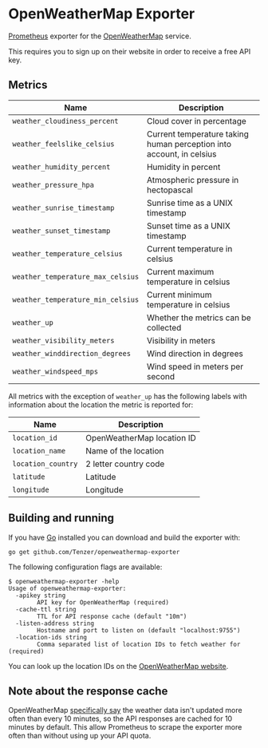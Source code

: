 # OpenWeatherMap Exporter

[Prometheus](https://prometheus.io/) exporter for the [OpenWeatherMap](https://openweathermap.org/) service.

This requires you to sign up on their website in order to receive a free API key.


## Metrics

| Name | Description |
|---|---|
| `weather_cloudiness_percent` | Cloud cover in percentage |
| `weather_feelslike_celsius` | Current temperature taking human perception into account, in celsius |
| `weather_humidity_percent` | Humidity in percent |
| `weather_pressure_hpa` | Atmospheric pressure in hectopascal |
| `weather_sunrise_timestamp` | Sunrise time as a UNIX timestamp |
| `weather_sunset_timestamp` | Sunset time as a UNIX timestamp |
| `weather_temperature_celsius` | Current temperature in celsius |
| `weather_temperature_max_celsius` | Current maximum temperature in celsius |
| `weather_temperature_min_celsius` | Current minimum temperature in celsius |
| `weather_up` | Whether the metrics can be collected |
| `weather_visibility_meters` | Visibility in meters |
| `weather_winddirection_degrees` | Wind direction in degrees |
| `weather_windspeed_mps` | Wind speed in meters per second |

All metrics with the exception of `weather_up` has the following labels with information about the location the metric is reported for:

| Name | Description |
|---|---|
| `location_id` | OpenWeatherMap location ID |
| `location_name` | Name of the location |
| `location_country` | 2 letter country code |
| `latitude` | Latitude |
| `longitude` | Longitude |


## Building and running

If you have [Go](https://golang.org/) installed you can download and build the exporter with:

    go get github.com/Tenzer/openweathermap-exporter

The following configuration flags are available:

    $ openweathermap-exporter -help
    Usage of openweathermap-exporter:
      -apikey string
            API key for OpenWeatherMap (required)
      -cache-ttl string
            TTL for API response cache (default "10m")
      -listen-address string
            Hostname and port to listen on (default "localhost:9755")
      -location-ids string
            Comma separated list of location IDs to fetch weather for (required)

You can look up the location IDs on the [OpenWeatherMap website](https://openweathermap.org/find).


## Note about the response cache

OpenWeatherMap [specifically say](https://openweathermap.org/appid#work) the weather data isn't updated more often than every 10 minutes,
so the API responses are cached for 10 minutes by default.
This allow Prometheus to scrape the exporter more often than without using up your API quota.
